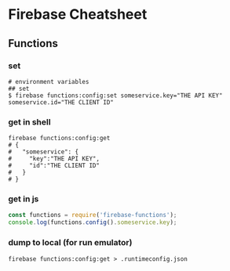 Firebase Cheatsheet
===

## Functions

### set
```shell-script
# environment variables
## set
$ firebase functions:config:set someservice.key="THE API KEY" someservice.id="THE CLIENT ID"
```

### get in shell
```shell-script
firebase functions:config:get
# {
#   "someservice": {
#     "key":"THE API KEY",
#     "id":"THE CLIENT ID"
#   }
# }
```

### get in js

```js
const functions = require('firebase-functions');
console.log(functions.config().someservice.key);
```

### dump to local (for run emulator)

```shell-script
firebase functions:config:get > .runtimeconfig.json
```
